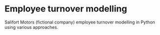 # Employee turnover modelling
Salifort Motors (fictional company) employee turnover modelling in Python using various approaches.
